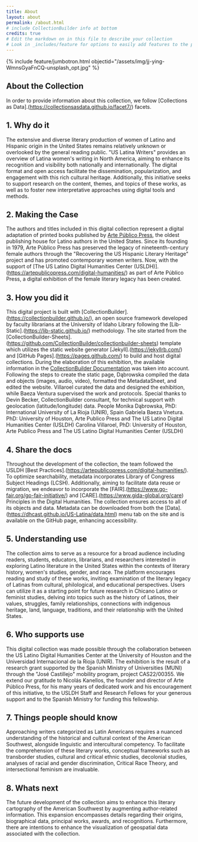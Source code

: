 ```yaml
---
title: About
layout: about
permalink: /about.html
# include CollectionBuilder info at bottom
credits: true
# Edit the markdown on in this file to describe your collection
# Look in _includes/feature for options to easily add features to the page
---
```


{% include feature/jumbotron.html objectid="/assets/img/jj-ying-WmnsGyaFnCQ-unsplash_opt.jpg" %}

## About the Collection

In order to provide information about this collection, we follow [Collections as Data].(https://collectionsasdata.github.io/facet7/) facets.

## 1. Why do it

The extensive and diverse literary production of women of Latino and Hispanic origin in the United States remains relatively unknown or overlooked by the general reading public. "US Latina Writers" provides an overview of Latina women's writing in North America, aiming to enhance its recognition and visibility both nationally and internationally. The digital format and open access facilitate the dissemination, popularization, and engagement with this rich cultural heritage. Additionally, this initiative seeks to support research on the content, themes, and topics of these works, as well as to foster new interpretative approaches using digital tools and methods.

## 2. Making the Case

The authors and titles included in this digital collection represent a digital adaptation of printed books published by [Arte Público Press](https://artepublicopress.com/), the oldest publishing house for Latino authors in the United States. Since its founding in 1979, Arte Público Press has preserved the legacy of nineteenth-century female authors through the "Recovering the US Hispanic Literary Heritage" project and has promoted contemporary women writers. Now, with the support of [The US Latino Digital Humanities Center (USLDH)].(https://artepublicopress.com/digital-humanities/) as part of Arte Público Press, a digital exhibition of the female literary legacy has been created.

## 3. How you did it

This digital project is built with [CollectionBuilder].(https://collectionbuilder.github.io/), an open source framework developed by faculty librarians at the University of Idaho Library following the [Lib-Static].(https://lib-static.github.io/) methodology. The site started from the [CollectionBuilder-Sheets].(https://github.com/CollectionBuilder/collectionbuilder-sheets) template which utilizes the static website generator [Jekyll].(https://jekyllrb.com/) and [GitHub Pages].(https://pages.github.com/) to build and host digital collections. During the elaboration of this exhibition, the available information in the [CollectionBuilder Documentation](https://collectionbuilder.github.io/cb-docs/) was taken into account. Following the steps to create the static page, Dąbrowska compiled the data and objects (images, audio, video), formatted the MetadataSheet, and edited the website. Villaroel curated the data and designed the exhibition, while Baeza Ventura supervised the work and protocols. Special thanks to Devin Becker, CollectionBuilder consultant, for technical support with geolocation (latitude/longitude) data.
People
Monika Dąbrowska, PhD: International University of La Rioja (UNIR), Spain
Gabriela Baeza Vnetura. PhD: University of Houston, Arte Publico Press and The US Latino Digital Humanities Center (USLDH)
Carolina Villaroel, PhD: University of Houston, Arte Publico Press and The US Latino Digital Humanities Center (USLDH)

## 4. Share the docs

Throughout the development of the collection, the team followed the USLDH [Best Practices].(https://artepublicopress.com/digital-humanities/). To optimize searchability, metadata incorporates Library of Congress Subject Headings (LCSH). Additionally, aiming to facilitate data reuse or migration, we endeavor to incorporate the [FAIR].(https://www.go-fair.org/go-fair-initiative/) and [CARE].(https://www.gida-global.org/care) Principles in the Digital Humanities. The collection ensures access to all of its objects and data. Metadata can be downloaded from both the [Data].(https://dhcast.github.io/US-Latina/data.html) menu tab on the site and is available on the GitHub page, enhancing accessibility.

## 5. Understanding use

The collection aims to serve as a resource for a broad audience including readers, students, educators, librarians, and researchers interested in exploring Latino literature in the United States within the contexts of literary history, women's studies, gender, and race. The platform encourages reading and study of these works, inviting examination of the literary legacy of Latinas from cultural, philological, and educational perspectives. Users can utilize it as a starting point for future research in Chicano Latino or feminist studies, delving into topics such as the history of Latinos, their values, struggles, family relationships, connections with indigenous heritage, land, language, traditions, and their relationship with the United States.

## 6. Who supports use

This digital collection was made possible through the collaboration between the US Latino Digital Humanities Center at the University of Houston and the Universidad Internacional de la Rioja (UNIR). The exhibition is the result of a research grant supported by the Spanish Ministry of Universities (MUNI) through the "José Castillejo" mobility program, project CAS22/00355. We extend our gratitude to Nicolás Kanellos, the founder and director of Arte Público Press, for his many years of dedicated work and his encouragement of this initiative, to the USLDH Staff and Research Fellows for your generous support and to the Spanish Ministry for funding this fellowship.

## 7. Things people should know

Approaching writers categorized as Latin Americans requires a nuanced understanding of the historical and cultural context of the American Southwest, alongside linguistic and intercultural competency. To facilitate the comprehension of these literary works, conceptual frameworks such as transborder studies, cultural and critical ethnic studies, decolonial studies, analyses of racial and gender discrimination, Critical Race Theory, and intersectional feminism are invaluable.

## 8. Whats next

The future development of the collection aims to enhance this literary cartography of the American Southwest by augmenting author-related information. This expansion encompasses details regarding their origins, biographical data, principal works, awards, and recognitions. Furthermore, there are intentions to enhance the visualization of geospatial data associated with the collection.



